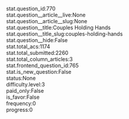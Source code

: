 stat.question_id:770  
stat.question__article__live:None  
stat.question__article__slug:None  
stat.question__title:Couples Holding Hands  
stat.question__title_slug:couples-holding-hands  
stat.question__hide:False  
stat.total_acs:1174  
stat.total_submitted:2260  
stat.total_column_articles:3  
stat.frontend_question_id:765  
stat.is_new_question:False  
status:None  
difficulty.level:3  
paid_only:False  
is_favor:False  
frequency:0  
progress:0  

